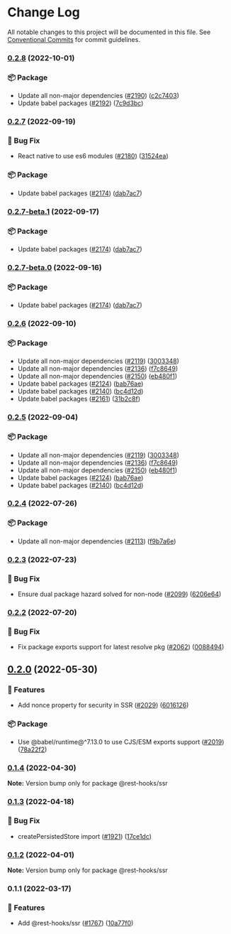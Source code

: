 # Change Log

All notable changes to this project will be documented in this file.
See [Conventional Commits](https://conventionalcommits.org) for commit guidelines.

### [0.2.8](https://github.com/coinbase/rest-hooks/compare/@rest-hooks/ssr@0.2.7...@rest-hooks/ssr@0.2.8) (2022-10-01)

### 📦 Package

* Update all non-major dependencies ([#2190](https://github.com/coinbase/rest-hooks/issues/2190)) ([c2c7403](https://github.com/coinbase/rest-hooks/commit/c2c74033ecf2004ddebaf064af64f37894f20dec))
* Update babel packages ([#2192](https://github.com/coinbase/rest-hooks/issues/2192)) ([7c9d3bc](https://github.com/coinbase/rest-hooks/commit/7c9d3bc8ea3019490a1f9e1978c3709b346d582d))

### [0.2.7](https://github.com/coinbase/rest-hooks/compare/@rest-hooks/ssr@0.2.6...@rest-hooks/ssr@0.2.7) (2022-09-19)

### 🐛 Bug Fix

* React native to use es6 modules ([#2180](https://github.com/coinbase/rest-hooks/issues/2180)) ([31524ea](https://github.com/coinbase/rest-hooks/commit/31524ea2cbe6ab4bf4cfe77659ac5e69b0319763))

### 📦 Package

* Update babel packages ([#2174](https://github.com/coinbase/rest-hooks/issues/2174)) ([dab7ac7](https://github.com/coinbase/rest-hooks/commit/dab7ac798850fc0519ffe5793601757b10d949b2))

### [0.2.7-beta.1](https://github.com/coinbase/rest-hooks/compare/@rest-hooks/ssr@0.2.6...@rest-hooks/ssr@0.2.7-beta.1) (2022-09-17)

### 📦 Package

* Update babel packages ([#2174](https://github.com/coinbase/rest-hooks/issues/2174)) ([dab7ac7](https://github.com/coinbase/rest-hooks/commit/dab7ac798850fc0519ffe5793601757b10d949b2))

### [0.2.7-beta.0](https://github.com/coinbase/rest-hooks/compare/@rest-hooks/ssr@0.2.6...@rest-hooks/ssr@0.2.7-beta.0) (2022-09-16)

### 📦 Package

* Update babel packages ([#2174](https://github.com/coinbase/rest-hooks/issues/2174)) ([dab7ac7](https://github.com/coinbase/rest-hooks/commit/dab7ac798850fc0519ffe5793601757b10d949b2))

### [0.2.6](https://github.com/coinbase/rest-hooks/compare/@rest-hooks/ssr@0.2.4...@rest-hooks/ssr@0.2.6) (2022-09-10)

### 📦 Package

* Update all non-major dependencies ([#2119](https://github.com/coinbase/rest-hooks/issues/2119)) ([3003348](https://github.com/coinbase/rest-hooks/commit/3003348ba96781085a6f8a6a86a882438ba2b5ea))
* Update all non-major dependencies ([#2136](https://github.com/coinbase/rest-hooks/issues/2136)) ([f7c8649](https://github.com/coinbase/rest-hooks/commit/f7c864998abc68cae1a4130f2de50e055c7a5269))
* Update all non-major dependencies ([#2150](https://github.com/coinbase/rest-hooks/issues/2150)) ([eb480f1](https://github.com/coinbase/rest-hooks/commit/eb480f1f567944208483c9239256e7bcf81351e7))
* Update babel packages ([#2124](https://github.com/coinbase/rest-hooks/issues/2124)) ([bab76ae](https://github.com/coinbase/rest-hooks/commit/bab76ae4ac54474634d3cb323b69ef9be5773a03))
* Update babel packages ([#2140](https://github.com/coinbase/rest-hooks/issues/2140)) ([bc4d12d](https://github.com/coinbase/rest-hooks/commit/bc4d12d5369f4eee17f32d9379793cfc9b679d61))
* Update babel packages ([#2161](https://github.com/coinbase/rest-hooks/issues/2161)) ([31b2c8f](https://github.com/coinbase/rest-hooks/commit/31b2c8ff3d9f9001c31f3f5c15bec1321a15361d))

### [0.2.5](https://github.com/coinbase/rest-hooks/compare/@rest-hooks/ssr@0.2.4...@rest-hooks/ssr@0.2.5) (2022-09-04)

### 📦 Package

* Update all non-major dependencies ([#2119](https://github.com/coinbase/rest-hooks/issues/2119)) ([3003348](https://github.com/coinbase/rest-hooks/commit/3003348ba96781085a6f8a6a86a882438ba2b5ea))
* Update all non-major dependencies ([#2136](https://github.com/coinbase/rest-hooks/issues/2136)) ([f7c8649](https://github.com/coinbase/rest-hooks/commit/f7c864998abc68cae1a4130f2de50e055c7a5269))
* Update all non-major dependencies ([#2150](https://github.com/coinbase/rest-hooks/issues/2150)) ([eb480f1](https://github.com/coinbase/rest-hooks/commit/eb480f1f567944208483c9239256e7bcf81351e7))
* Update babel packages ([#2124](https://github.com/coinbase/rest-hooks/issues/2124)) ([bab76ae](https://github.com/coinbase/rest-hooks/commit/bab76ae4ac54474634d3cb323b69ef9be5773a03))
* Update babel packages ([#2140](https://github.com/coinbase/rest-hooks/issues/2140)) ([bc4d12d](https://github.com/coinbase/rest-hooks/commit/bc4d12d5369f4eee17f32d9379793cfc9b679d61))

### [0.2.4](https://github.com/coinbase/rest-hooks/compare/@rest-hooks/ssr@0.2.3...@rest-hooks/ssr@0.2.4) (2022-07-26)

### 📦 Package

* Update all non-major dependencies ([#2113](https://github.com/coinbase/rest-hooks/issues/2113)) ([f9b7a6e](https://github.com/coinbase/rest-hooks/commit/f9b7a6e5b19a0d6f26208af517451affa161b070))

### [0.2.3](https://github.com/coinbase/rest-hooks/compare/@rest-hooks/ssr@0.2.2...@rest-hooks/ssr@0.2.3) (2022-07-23)

### 🐛 Bug Fix

* Ensure dual package hazard solved for non-node ([#2099](https://github.com/coinbase/rest-hooks/issues/2099)) ([6206e64](https://github.com/coinbase/rest-hooks/commit/6206e6463a7c3699d5c1d1b248e4d5418b1327f1))

### [0.2.2](https://github.com/coinbase/rest-hooks/compare/@rest-hooks/ssr@0.2.0...@rest-hooks/ssr@0.2.2) (2022-07-20)

### 🐛 Bug Fix

* Fix package exports support for latest resolve pkg ([#2062](https://github.com/coinbase/rest-hooks/issues/2062)) ([0088494](https://github.com/coinbase/rest-hooks/commit/0088494e5cab91da7becebe7d9b62796fb9f4f2e))

## [0.2.0](https://github.com/coinbase/rest-hooks/compare/@rest-hooks/ssr@0.1.4...@rest-hooks/ssr@0.2.0) (2022-05-30)

### 🚀 Features

* Add nonce property for security in SSR ([#2029](https://github.com/coinbase/rest-hooks/issues/2029)) ([6016126](https://github.com/coinbase/rest-hooks/commit/601612623b569d0f104b34ae05ebea9770e3cf62))

### 📦 Package

* Use @babel/runtime@^7.13.0 to use CJS/ESM exports support ([#2019](https://github.com/coinbase/rest-hooks/issues/2019)) ([78a22f2](https://github.com/coinbase/rest-hooks/commit/78a22f29f86527ac10eb2c9b031984e044226dce))

### [0.1.4](https://github.com/coinbase/rest-hooks/compare/@rest-hooks/ssr@0.1.3...@rest-hooks/ssr@0.1.4) (2022-04-30)

**Note:** Version bump only for package @rest-hooks/ssr

### [0.1.3](https://github.com/coinbase/rest-hooks/compare/@rest-hooks/ssr@0.1.2...@rest-hooks/ssr@0.1.3) (2022-04-18)

### 🐛 Bug Fix

* createPersistedStore import ([#1921](https://github.com/coinbase/rest-hooks/issues/1921)) ([17ce1dc](https://github.com/coinbase/rest-hooks/commit/17ce1dce132a9705937de173a8ad44e0532ffa96))

### [0.1.2](https://github.com/coinbase/rest-hooks/compare/@rest-hooks/ssr@0.1.1-beta.0...@rest-hooks/ssr@0.1.2) (2022-04-01)

**Note:** Version bump only for package @rest-hooks/ssr

### 0.1.1 (2022-03-17)

### 🚀 Features

* Add @rest-hooks/ssr ([#1767](https://github.com/coinbase/rest-hooks/issues/1767)) ([10a77f0](https://github.com/coinbase/rest-hooks/commit/10a77f05687f42cca7e8bd675c95f69b8c915410))

